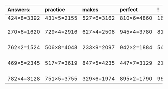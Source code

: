 | Answers: | practice | makes | perfect | ! |
| :--- | :--- | :--- | :--- | :--- |
| 424×8=3392 | 431×5=2155 | 527×6=3162 | 810×6=4860 | 163×6=978 | 
|   |   |   |   |   | 
|   |   |   |   |   | 
|   |   |   |   |   | 
| 270×6=1620 | 729×4=2916 | 627×4=2508 | 945×4=3780 | 818×2=1636 | 
|   |   |   |   |   | 
|   |   |   |   |   | 
|   |   |   |   |   | 
|   |   |   |   |   | 
| 762×2=1524 | 506×8=4048 | 233×9=2097 | 942×2=1884 | 549×2=1098 | 
|   |   |   |   |   | 
|   |   |   |   |   | 
|   |   |   |   |   | 
|   |   |   |   |   | 
| 469×5=2345 | 517×7=3619 | 847×5=4235 | 447×7=3129 | 219×6=1314 | 
|   |   |   |   |   | 
|   |   |   |   |   | 
|   |   |   |   |   | 
|   |   |   |   |   | 
| 782×4=3128 | 751×5=3755 | 329×6=1974 | 895×2=1790 | 987×4=3948 | 
